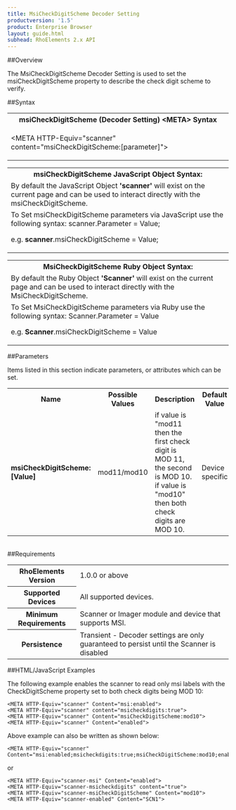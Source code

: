 ```yaml
---
title: MsiCheckDigitScheme Decoder Setting
productversion: '1.5'
product: Enterprise Browser
layout: guide.html
subhead: RhoElements 2.x API
---
```


##Overview

The MsiCheckDigitScheme Decoder Setting is used to set the msiCheckDigitScheme property to describe the check digit scheme to verify.

##Syntax

<table class="re-table"><tr><th class="tableHeading">msiCheckDigitScheme (Decoder Setting) &lt;META&gt; Syntax
</th></tr><tr><td class="clsSyntaxCells clsOddRow"><p>&lt;META HTTP-Equiv="scanner" content="msiCheckDigitScheme:[parameter]"&gt;</p></td></tr></table>
<table class="re-table"><tr><th class="tableHeading">msiCheckDigitScheme JavaScript Object Syntax:</th></tr><tr><td class="clsSyntaxCells clsOddRow">
By default the JavaScript Object <b>'scanner'</b> will exist on the current page and can be used to interact directly with the msiCheckDigitScheme.
</td></tr><tr><td class="clsSyntaxCells clsEvenRow">
To Set msiCheckDigitScheme parameters via JavaScript use the following syntax: scanner.Parameter = Value;
<P />e.g. <b>scanner</b>.msiCheckDigitScheme = Value;
</td></tr></table>
<table class="re-table"><tr><th class="tableHeading">MsiCheckDigitScheme Ruby Object Syntax:</th></tr><tr><td class="clsSyntaxCells clsOddRow">
By default the Ruby Object <b>'Scanner'</b> will exist on the current page and can be used to interact directly with the MsiCheckDigitScheme.
</td></tr><tr><td class="clsSyntaxCells clsEvenRow">
To Set MsiCheckDigitScheme parameters via Ruby use the following syntax: Scanner.Parameter = Value
<P />e.g. <b>Scanner</b>.msiCheckDigitScheme = Value
</td></tr></table>



##Parameters


Items listed in this section indicate parameters, or attributes which can be set.
<table class="re-table"><col width="20%" /><col width="20%" /><col width="38%" /><col width="22%" /><tr><th class="tableHeading">Name</th><th class="tableHeading">Possible Values</th><th class="tableHeading">Description</th><th class="tableHeading">Default Value</th></tr><tr><td class="clsSyntaxCells clsOddRow"><b>msiCheckDigitScheme:[Value]
</b></td><td class="clsSyntaxCells clsOddRow">mod11/mod10</td><td class="clsSyntaxCells clsOddRow">if value is "mod11 then the first check digit is MOD 11, the second is MOD 10. if value is "mod10" then both check digits are MOD 10.</td><td class="clsSyntaxCells clsOddRow">Device specific</td></tr></table>
<table class="re-table"><col width="78%" /><col width="8%" /><col width="1%" /><col width="5%" /><col width="1%" /><col width="5%" /><col width="2%" /></table>





##Requirements

<table class="re-table"><tr><th class="tableHeading">RhoElements Version</th><td class="clsSyntaxCell clsEvenRow">1.0.0 or above
</td></tr><tr><th class="tableHeading">Supported Devices</th><td class="clsSyntaxCell clsOddRow">All supported devices.</td></tr><tr><th class="tableHeading">Minimum Requirements</th><td class="clsSyntaxCell clsOddRow">Scanner or Imager module and device that supports MSI.</td></tr><tr><th class="tableHeading">Persistence</th><td class="clsSyntaxCell clsEvenRow">Transient - Decoder settings are only guaranteed to persist until the Scanner is disabled</td></tr></table>


##HTML/JavaScript Examples

The following example enables the scanner to read only msi labels with the CheckDigitScheme property set to both check digits being MOD 10:

	<META HTTP-Equiv="scanner" Content="msi:enabled">
	<META HTTP-Equiv="scanner" content="msicheckdigits:true">
	<META HTTP-Equiv="scanner" Content="msiCheckDigitScheme:mod10">
	<META HTTP-Equiv="scanner" Content="enabled">
	
Above example can also be written as shown below:

	<META HTTP-Equiv="scanner" Content="msi:enabled;msicheckdigits:true;msiCheckDigitScheme:mod10;enabled">
	
or

	<META HTTP-Equiv="scanner-msi" Content="enabled">
	<META HTTP-Equiv="scanner-msicheckdigits" content="true">
	<META HTTP-Equiv="scanner-msiCheckDigitScheme" Content="mod10">
	<META HTTP-Equiv="scanner-enabled" Content="SCN1">
	





